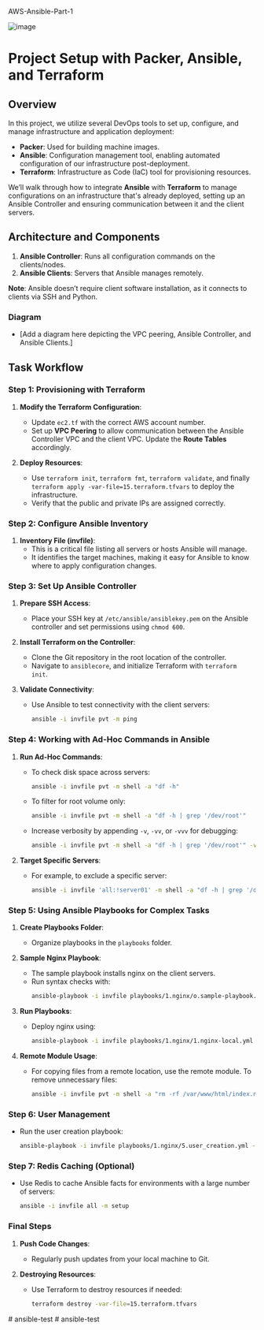AWS-Ansible-Part-1

![image](https://github.com/user-attachments/assets/5cec40df-0b9a-4757-8399-d2fbe42fb064)

# Project Setup with Packer, Ansible, and Terraform

## Overview

In this project, we utilize several DevOps tools to set up, configure, and manage infrastructure and application deployment:
- **Packer**: Used for building machine images.
- **Ansible**: Configuration management tool, enabling automated configuration of our infrastructure post-deployment.
- **Terraform**: Infrastructure as Code (IaC) tool for provisioning resources.

We’ll walk through how to integrate **Ansible** with **Terraform** to manage configurations on an infrastructure that's already deployed, setting up an Ansible Controller and ensuring communication between it and the client servers.

## Architecture and Components

1. **Ansible Controller**: Runs all configuration commands on the clients/nodes.
2. **Ansible Clients**: Servers that Ansible manages remotely.

**Note**: Ansible doesn’t require client software installation, as it connects to clients via SSH and Python.

### Diagram
- [Add a diagram here depicting the VPC peering, Ansible Controller, and Ansible Clients.]

## Task Workflow

### Step 1: Provisioning with Terraform

1. **Modify the Terraform Configuration**:
   - Update `ec2.tf` with the correct AWS account number.
   - Set up **VPC Peering** to allow communication between the Ansible Controller VPC and the client VPC. Update the **Route Tables** accordingly.

2. **Deploy Resources**:
   - Use `terraform init`, `terraform fmt`, `terraform validate`, and finally `terraform apply -var-file=15.terraform.tfvars` to deploy the infrastructure.
   - Verify that the public and private IPs are assigned correctly.

### Step 2: Configure Ansible Inventory

1. **Inventory File (invfile)**:
   - This is a critical file listing all servers or hosts Ansible will manage.
   - It identifies the target machines, making it easy for Ansible to know where to apply configuration changes.

### Step 3: Set Up Ansible Controller

1. **Prepare SSH Access**:
   - Place your SSH key at `/etc/ansible/ansiblekey.pem` on the Ansible controller and set permissions using `chmod 600`.
   
2. **Install Terraform on the Controller**:
   - Clone the Git repository in the root location of the controller.
   - Navigate to `ansiblecore`, and initialize Terraform with `terraform init`.

3. **Validate Connectivity**:
   - Use Ansible to test connectivity with the client servers:
     ```bash
     ansible -i invfile pvt -m ping
     ```

### Step 4: Working with Ad-Hoc Commands in Ansible

1. **Run Ad-Hoc Commands**:
   - To check disk space across servers:
     ```bash
     ansible -i invfile pvt -m shell -a "df -h"
     ```
   - To filter for root volume only:
     ```bash
     ansible -i invfile pvt -m shell -a "df -h | grep '/dev/root'"
     ```
   - Increase verbosity by appending `-v`, `-vv`, or `-vvv` for debugging:
     ```bash
     ansible -i invfile pvt -m shell -a "df -h | grep '/dev/root'" -vv
     ```

2. **Target Specific Servers**:
   - For example, to exclude a specific server:
     ```bash
     ansible -i invfile 'all:!server01' -m shell -a "df -h | grep '/dev/root'" -v
     ```

### Step 5: Using Ansible Playbooks for Complex Tasks

1. **Create Playbooks Folder**:
   - Organize playbooks in the `playbooks` folder.

2. **Sample Nginx Playbook**:
   - The sample playbook installs nginx on the client servers.
   - Run syntax checks with:
     ```bash
     ansible-playbook -i invfile playbooks/1.nginx/o.sample-playbook.yml --syntax-check
     ```

3. **Run Playbooks**:
   - Deploy nginx using:
     ```bash
     ansible-playbook -i invfile playbooks/1.nginx/1.nginx-local.yml -vvv
     ```

4. **Remote Module Usage**:
   - For copying files from a remote location, use the remote module. To remove unnecessary files:
     ```bash
     ansible -i invfile pvt -m shell -a "rm -rf /var/www/html/index.nginx-debian.html" --become
     ```

### Step 6: User Management

- Run the user creation playbook:
  ```bash
  ansible-playbook -i invfile playbooks/1.nginx/5.user_creation.yml -vv
  ```

### Step 7: Redis Caching (Optional)

- Use Redis to cache Ansible facts for environments with a large number of servers:
  ```bash
  ansible -i invfile all -m setup
  ```

### Final Steps

1. **Push Code Changes**:
   - Regularly push updates from your local machine to Git.

2. **Destroying Resources**:
   - Use Terraform to destroy resources if needed:
     ```bash
     terraform destroy -var-file=15.terraform.tfvars
     ```
#   a n s i b l e - t e s t  
 #   a n s i b l e - t e s t  
 